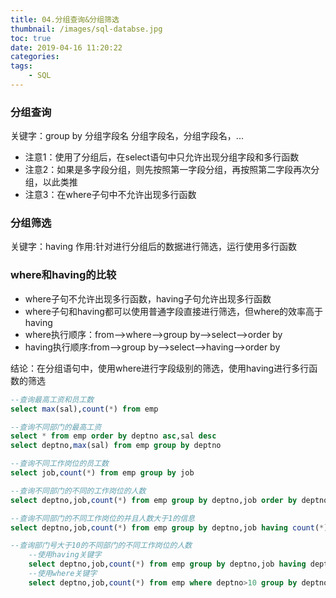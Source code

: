 ```yaml
---
title: 04.分组查询&分组筛选
thumbnail: /images/sql-databse.jpg
toc: true
date: 2019-04-16 11:20:22
categories: 
tags:
	- SQL
---
```


### 分组查询
关键字：group by 分组字段名 分组字段名，分组字段名，...
- 注意1：使用了分组后，在select语句中只允许出现分组字段和多行函数
- 注意2：如果是多字段分组，则先按照第一字段分组，再按照第二字段再次分组，以此类推
- 注意3：在where子句中不允许出现多行函数
<!-- more -->
### 分组筛选
关键字：having
作用:针对进行分组后的数据进行筛选，运行使用多行函数

### where和having的比较
- where子句不允许出现多行函数，having子句允许出现多行函数
- where子句和having都可以使用普通字段直接进行筛选，但where的效率高于having
- where执行顺序：from-->where-->group by-->select-->order by
- having执行顺序:from-->group by-->select-->having-->order by

结论：在分组语句中，使用where进行字段级别的筛选，使用having进行多行函数的筛选

```sql
--查询最高工资和员工数
select max(sal),count(*) from emp

--查询不同部门的最高工资
select * from emp order by deptno asc,sal desc
select deptno,max(sal) from emp group by deptno

--查询不同工作岗位的员工数
select job,count(*) from emp group by job

--查询不同部门的不同的工作岗位的人数
select deptno,job,count(*) from emp group by deptno,job order by deptno asc,count(*) desc

--查询不同部门的不同工作岗位的并且人数大于1的信息
select deptno,job,count(*) from emp group by deptno,job having count(*)>1

--查询部门号大于10的不同部门的不同工作岗位的人数
	--使用having关键字
	select deptno,job,count(*) from emp group by deptno,job having deptno>10 order by deptno
	--使用where关键字
	select deptno,job,count(*) from emp where deptno>10 group by deptno,job order by deptno
```
